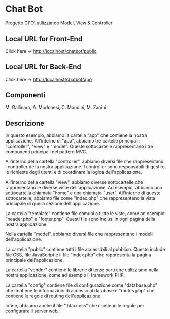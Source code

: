 # Chat Bot

Progetto GPOI utilizzando Model, View & Controller

## Local URL for Front-End

Click here -> <http://localhost/chatbot/public>

## Local URL for Back-End

Click here -> <http://localhost/chatbot/app>

## Componenti

M. Gallinaro, A. Modonesi, C. Mondini, M. Zanini

## Descrizione

In questo esempio, abbiamo la cartella "app" che contiene la nostra applicazione.
All'interno di "app", abbiamo tre cartelle principali: "controller", "view" e "model".
Queste sottocartelle rappresentano i tre componenti principali del pattern MVC.

All'interno della cartella "controller", abbiamo diversi file che rappresentano i controller della nostra applicazione.
I controller sono responsabili di gestire le richieste degli utenti e di coordinare la logica dell'applicazione.

All'interno della cartella "view", abbiamo diverse sottocartelle che rappresentano le diverse viste dell'applicazione. Ad esempio, abbiamo una sottocartella chiamata "home" e una chiamata "user". All'interno di queste sottocartelle, abbiamo file come "index.php" che rappresentano la vista principale di quella sezione dell'applicazione.

La cartella "template" contiene file comuni a tutte le viste, come ad esempio "header.php" e "footer.php".
Questi file sono inclusi in ogni pagina della nostra applicazione.

Nella cartella "model", abbiamo diversi file che rappresentano i modelli dell'applicazione.

La cartella "public" contiene tutti i file accessibili al pubblico. Questo include file CSS, file JavaScript e il file "index.php" che rappresenta la pagina principale dell'applicazione.

La cartella "vendor" contiene le librerie di terze parti che utilizziamo nella nostra applicazione, come ad esempio il framework PHP.

La cartella "config" contiene file di configurazione come "database.php" che contiene le informazioni di accesso al database e "routes.php" che contiene le regole di routing dell'applicazione.

Infine, abbiamo anche il file ".htaccess" che contiene le regole per configurare il server web.
